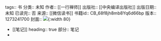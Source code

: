 tags:: 书
分类:: 未知
作者:: [[一行禅师]]
出版社:: [[中央编译出版社]]
出版日期:: 未知
已读完:: 否
来源:: [[微信读书]]
书籍id:: CB_68f8jh8mb8Yq6d66bp
版本:: 1273241700
封面:: ![](https://res.weread.qq.com/wrepub/CB_BtE8pI8o95Ii6Qu6Pw_parsecover){:width 80}

- [[笔记]]
  heading:: true
  部分:: 笔记
-